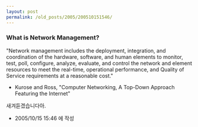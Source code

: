 ```yaml
---
layout: post
permalink: /old_posts/2005/200510151546/
---
```


### What is Network Management?


"Network management includes the deployment, integration, and coordination of the hardware, software, and human elements to monitor, test, poll, configure, analyze, evaluate, and control the network and element resources to meet the real-time, operational performance, and Quality of Service requirements at a reasonable cost."

- Kurose and Ross, "Computer Networking, A Top-Down Approach Featuring the Internet"





새겨듣겠습니다아.





- 2005/10/15 15:46 에 작성
